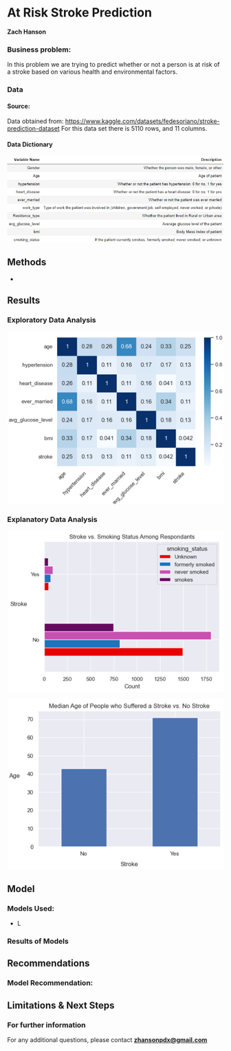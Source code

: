 # At Risk Stroke Prediction
 
**Zach Hanson**

### Business problem:
In this problem we are trying to predict whether or not a person is at risk of a stroke based on various health and environmental factors.

### Data
#### Source:
Data obtained from: https://www.kaggle.com/datasets/fedesoriano/stroke-prediction-dataset
For this data set there is 5110 rows, and 11 columns. 

#### Data Dictionary
![alt text](https://github.com/Zach-Hanson3/At-Risk-Stroke-Prediction/blob/main/photo_directory/datadict.PNG)



## Methods
- 

## Results
### Exploratory Data Analysis
![alt text](https://github.com/Zach-Hanson3/At-Risk-Stroke-Prediction/blob/main/photo_directory/Correlation_Heatmap.PNG)


### Explanatory Data Analysis
![alt text](https://github.com/Zach-Hanson3/At-Risk-Stroke-Prediction/blob/main/photo_directory/Stroke%20vs%20Smoking%20Trend.PNG)


![alt text](https://github.com/Zach-Hanson3/At-Risk-Stroke-Prediction/blob/main/photo_directory/Age%20vs%20Stroke%20Trend.PNG)


## Model
### Models Used:
- L

### Results of Models


## Recommendations

### Model Recommendation:



## Limitations & Next Steps



### For further information

For any additional questions, please contact **zhansonpdx@gmail.com**
